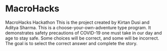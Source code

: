 # MacroHacks
MacroHacks Hackathon
This is the project created by Kirtan Dusi and Aditya Sharma.
This is a choose-your-own-adventure type program. 
It demonstrates safety precautions of COVID-19 one must take in our day and age to stay safe. 
Some choices will be correct, and some will be incorrect. The goal is to select the correct answer and complete the story. 
